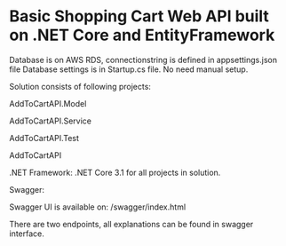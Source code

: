 # Basic Shopping Cart Web API built on .NET Core and EntityFramework


Database is on AWS RDS, connectionstring is defined in appsettings.json file
Database settings is in Startup.cs file.
No need manual setup.


Solution consists of following projects:

AddToCartAPI.Model

AddToCartAPI.Service

AddToCartAPI.Test

AddToCartAPI


.NET Framework: .NET Core 3.1 for all projects in solution.


Swagger:

Swagger UI is available on: /swagger/index.html

There are two endpoints, all explanations can be found in swagger interface.

